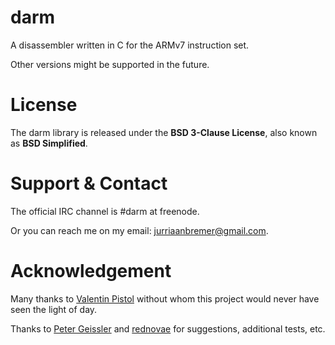 # darm

A disassembler written in C for the ARMv7 instruction set.

Other versions might be supported in the future.

# License

The darm library is released under the **BSD 3-Clause License**, also known
as **BSD Simplified**.

# Support & Contact

The official IRC channel is #darm at freenode.

Or you can reach me on my email: [jurriaanbremer@gmail.com][email].

[email]: mailto:jurriaanbremer@gmail.com

# Acknowledgement

Many thanks to [Valentin Pistol][pistol] without whom this project would never
have seen the light of day.

Thanks to [Peter Geissler][blasty] and [rednovae][] for suggestions,
additional tests, etc.

[pistol]: https://github.com/pistol/
[blasty]: https://github.com/blasty/
[rednovae]: https://github.com/endeav0r/
